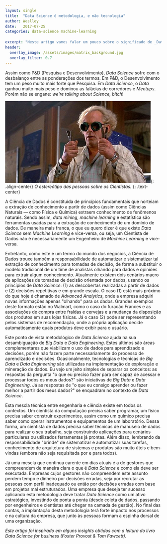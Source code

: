 ```yaml
---
layout: single
title:  "Data Science é metodologia, e não tecnologia"
author: Weslley
date:   2017-07-25
categories: data-science machine-learning

excerpt: "Neste artigo vamos falar um pouco sobre o significado de _Data Science_ e como eu diferencio está área de outras áreas de dados."
header:
  overlay_image: /assets/images/matrix_background.jpg
  overlay_filter: 0.7
---
```


Assim como P&D (Pesquisa e Desenvolvimento), _Data Science_ sofre com o desbalanço entre as ponderações dos termos. Em P&D, o Desenvolvimento tem um peso muito mais forte que Pesquisa. Em _Data Science_, o _Data_ ganhou muito mais peso e dominou as falácias de corredores e _Meetups_. Porém não se engane: _we're talking about Science, bitch_!

![](/assets/images/emmet-brown.jpg){: .align-center}
*O estereótipo das pessoas sobre os Cientistas.*
{: .text-center}

A Ciência de Dados é constituída de princípios fundamentais que norteiam a extração de conhecimento a partir de dados (assim como Ciências Naturais — como Física e Química) extraem conhecimento de fenômenos naturais. Sendo assim, _data mining_, _machine learning_ e estatística são ferramentas usadas para a extração de conhecimento de um domínio de dados. De maneira mais franca, o que eu quero dizer é que existe _Data Science_ sem _Machine Learning_ e vice-versa, ou seja, um Cientista de Dados não é necessariamente um Engenheiro de _Machine Learning_ e vice-versa.

Entretanto, como este é um termo do mundo dos negócios, a Ciência de Dados trouxe também a responsabilidade de automatizar e sistematizar tal extração de conhecimento para tomadas de decisão, de forma a substituir o modelo tradicional de um time de analistas olhando para dados e opiniões para extrair algum conhecimento. Atualmente existem dois cenários macro de aplicações de tomadas de decisão orientada por dados, usando os princípios de _Data Science_: (1) as descobertas realizadas a partir de dados e (2) decisões repetitivas e em grande escala. O caso (1) está mais próximo do que hoje é chamado de _Advanced Analytics_, onde a empresa adquiri novas informações apenas "olhando" para os dados. Grandes exemplos deste formato estão no Walmart, como o caso do furacão Frances e as associações de compra entre fraldas e cervejas e a mudança da disposição dos produtos em suas lojas físicas. Já o caso (2) pode ser representando pelos sistemas de recomendação, onde a própria aplicação decide automaticamente quais produtos deve exibir para o usuário.

Este ponto de vista metodológico de _Data Science_ ajuda na sua desambiguação de _Big Data_ e _Data Engineering_. Estes últimos são áreas complementares que viabilizam o uso de dados para aprendizado e decisões, porém não fazem parte necessariamente do processo de aprendizado e decisões. Ocasionalmente, tecnologias e técnicas de _Big Data_ e _Data Engineering_ são utilizadas na implementação de exploração e mineração de dados. Eu vejo um jeito simples de separar os conceitos: as respostas da pergunta "o que eu preciso fazer para ser capaz de acessar e processar todos os meus dados?" são iniciativas de _Big Data_ e _Data Engineering_. Já as respostas de "o que eu consigo aprender ou fazer melhor a partir dos meus dados?" se enquadram no contexto de _Data Science_.

Esta mescla técnica entre engenharia e ciência existe em todos os contextos. Um cientista da computação precisa saber programar, um físico precisa saber construir experimentos, assim como um químico precisa saber como operar instrumentos e equipamentos de um laboratório. Dessa forma, um cientista de dados precisa saber técnicas de manuseio de dados para realizar o seu trabalho, seja construindo aplicações para cenários particulares ou utilizados ferramentas já prontas. Além disso, lembrando da responsabilidade "brinde" de sistematizar e automatizar suas tarefas, conhecimento de arquitetura de sistemas e produtos são muito úteis e bem-vindas (embora não seja requisitada por e para todos).

Já uma mescla que continua carente em dias atuais é a de gestores que compreendem de maneira clara o que é _Data Science_ e como ela deve ser executada. Empresas cujos gestores não compreendem este assunto perdem tempo e dinheiro por decisões erradas, seja por recrutar as pessoas com perfil inadequado ou então por decisões erradas com base em projetos mal estruturados. Uma empresa que deseja ter sucesso aplicando esta metodologia deve tratar _Data Science_ como um ativo estratégico, investindo de ponta a ponta (desde coleta de dados, passando por engenheiros e cientistas até chegar na camada de gestão). No final das contas, a implantação desta metodologia terá forte impacto nos processos e na cultura da empresa, que junto às pessoas formam a espinha dorsal de uma organização.

*Este artigo foi inspirado em alguns insights obtidos com a leitura do livro Data Science for business (Foster Provost & Tom Fawcett).*
